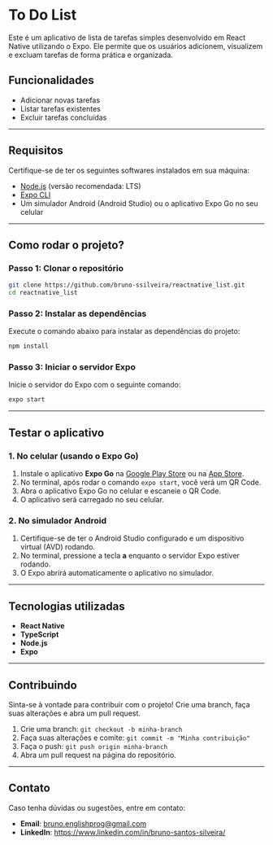 # To Do List

Este é um aplicativo de lista de tarefas simples desenvolvido em React Native utilizando o Expo. Ele permite que os usuários adicionem, visualizem e excluam tarefas de forma prática e organizada.

## Funcionalidades

- Adicionar novas tarefas
- Listar tarefas existentes
- Excluir tarefas concluídas

---

## Requisitos

Certifique-se de ter os seguintes softwares instalados em sua máquina:

- [Node.js](https://nodejs.org/) (versão recomendada: LTS)
- [Expo CLI](https://docs.expo.dev/get-started/installation/)
- Um simulador Android (Android Studio) ou o aplicativo Expo Go no seu celular

---

## Como rodar o projeto?

### Passo 1: Clonar o repositório

```bash
git clone https://github.com/bruno-ssilveira/reactnative_list.git
cd reactnative_list
```

### Passo 2: Instalar as dependências

Execute o comando abaixo para instalar as dependências do projeto:

```bash
npm install
```

### Passo 3: Iniciar o servidor Expo

Inicie o servidor do Expo com o seguinte comando:

```bash
expo start
```

---

## Testar o aplicativo

### 1. No celular (usando o Expo Go)

1. Instale o aplicativo **Expo Go** na [Google Play Store](https://play.google.com/store) ou na [App Store](https://apps.apple.com).
2. No terminal, após rodar o comando `expo start`, você verá um QR Code.
3. Abra o aplicativo Expo Go no celular e escaneie o QR Code.
4. O aplicativo será carregado no seu celular.

### 2. No simulador Android

1. Certifique-se de ter o Android Studio configurado e um dispositivo virtual (AVD) rodando.
2. No terminal, pressione a tecla **a** enquanto o servidor Expo estiver rodando.
3. O Expo abrirá automaticamente o aplicativo no simulador.

---

## Tecnologias utilizadas

- **React Native**
- **TypeScript**
- **Node.js**
- **Expo**

---

## Contribuindo

Sinta-se à vontade para contribuir com o projeto! Crie uma branch, faça suas alterações e abra um pull request. 

1. Crie uma branch: `git checkout -b minha-branch`
2. Faça suas alterações e comite: `git commit -m "Minha contribuição"`
3. Faça o push: `git push origin minha-branch`
4. Abra um pull request na página do repositório.

---

## Contato

Caso tenha dúvidas ou sugestões, entre em contato:

- **Email**: bruno.englishprog@gmail.com
- **LinkedIn**: https://www.linkedin.com/in/bruno-santos-silveira/
